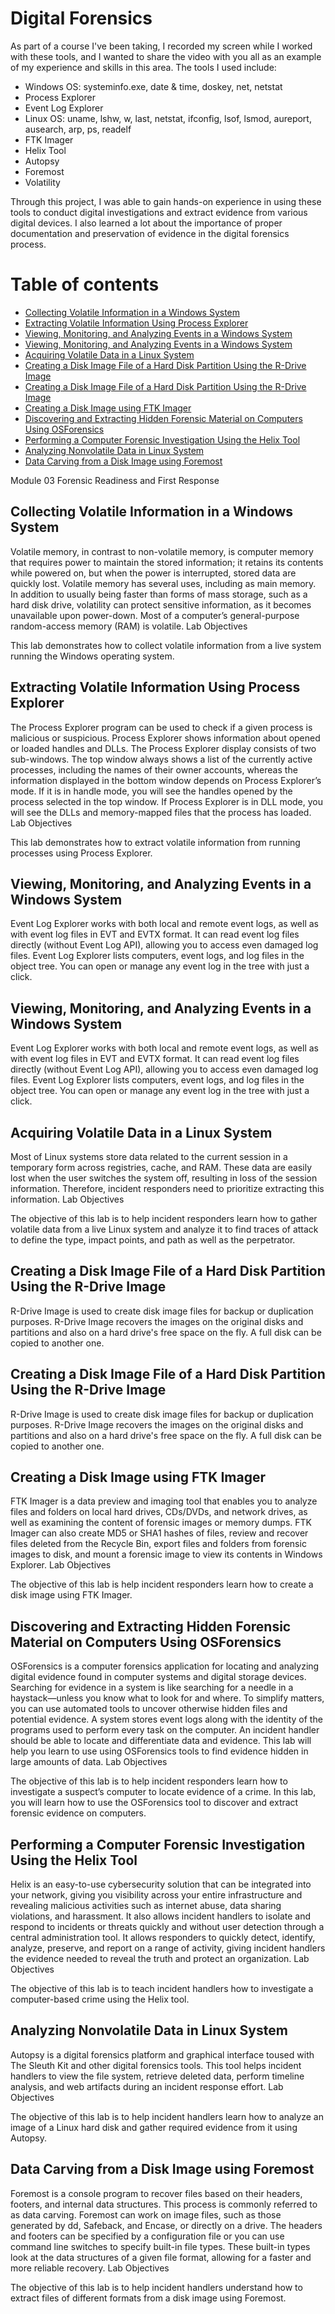 # Digital Forensics
As part of a course I've been taking, I recorded my screen while I worked with these tools, and I wanted to share the video with you all as an example of my experience and skills in this area. The tools I used include:

- Windows OS: systeminfo.exe, date & time, doskey, net, netstat
- Process Explorer
- Event Log Explorer
- Linux OS: uname, lshw, w, last, netstat, ifconfig, lsof, lsmod, aureport, ausearch, arp, ps, readelf
- FTK Imager
- Helix Tool
- Autopsy
- Foremost
- Volatility

Through this project, I was able to gain hands-on experience in using these tools to conduct digital investigations and extract evidence from various digital devices. I also learned a lot about the importance of proper documentation and preservation of evidence in the digital forensics process.

# Table of contents

- [Collecting Volatile Information in a Windows System](#Collecting-Volatile-Information-in-a-Windows-System)
- [Extracting Volatile Information Using Process Explorer](#Extracting-Volatile-Information-Using-Process-Explorer)
- [Viewing, Monitoring, and Analyzing Events in a Windows System](#Viewing-,-Monitoring-,-and-Analyzing-Events-in-a-Windows-System)
- [Viewing, Monitoring, and Analyzing Events in a Windows System](#Viewing-,-Monitoring-,-and-Analyzing-Events-in-a-Windows-System)
- [Acquiring Volatile Data in a Linux System](#Acquiring-Volatile-Data-in-a-Linux-System)
- [Creating a Disk Image File of a Hard Disk Partition Using the R-Drive Image](#Creating-a-Disk-Image-File-of-a-Hard-Disk-Partition-Using-the-R-Drive-Image)
- [Creating a Disk Image File of a Hard Disk Partition Using the R-Drive Image](#Creating-a-Disk-Image-File-of-a-Hard-Disk-Partition-Using-the-R-Drive-Image)
- [Creating a Disk Image using FTK Imager](#Creating-a-Disk-Image-using-FTK-Imager)
- [Discovering and Extracting Hidden Forensic Material on Computers Using OSForensics](#Discovering-and-Extracting-Hidden-Forensic-Material-on-Computers-Using-OSForensics)
- [Performing a Computer Forensic Investigation Using the Helix Tool](#Performing-a-Computer-Forensic-Investigation-Using-the-Helix-Tool)
- [Analyzing Nonvolatile Data in Linux System](#Analyzing-Nonvolatile-Data-in-Linux-System)
- [Data Carving from a Disk Image using Foremost](#Data-Carving-from-a-Disk-Image-using-Foremost)

Module 03 Forensic Readiness and First Response
## Collecting Volatile Information in a Windows System
Volatile memory, in contrast to non-volatile memory, is computer memory that requires power to maintain the stored information; it retains its contents while powered on, but when the power is interrupted, stored data are quickly lost. Volatile memory has several uses, including as main memory. In addition to usually being faster than forms of mass storage, such as a hard disk drive, volatility can protect sensitive information, as it becomes unavailable upon power-down. Most of a computer’s general-purpose random-access memory (RAM) is volatile.
Lab Objectives

This lab demonstrates how to collect volatile information from a live system running the Windows operating system.

## Extracting Volatile Information Using Process Explorer
The Process Explorer program can be used to check if a given process is malicious or suspicious. Process Explorer shows information about opened or loaded handles and DLLs. The Process Explorer display consists of two sub-windows. The top window always shows a list of the currently active processes, including the names of their owner accounts, whereas the information displayed in the bottom window depends on Process Explorer’s mode. If it is in handle mode, you will see the handles opened by the process selected in the top window. If Process Explorer is in DLL mode, you will see the DLLs and memory-mapped files that the process has loaded.
Lab Objectives

This lab demonstrates how to extract volatile information from running processes using Process Explorer.

## Viewing, Monitoring, and Analyzing Events in a Windows System
Event Log Explorer works with both local and remote event logs, as well as with event log files in EVT and EVTX format. It can read event log files directly (without Event Log API), allowing you to access even damaged log files. Event Log Explorer lists computers, event logs, and log files in the object tree. You can open or manage any event log in the tree with just a click.
## Viewing, Monitoring, and Analyzing Events in a Windows System
Event Log Explorer works with both local and remote event logs, as well as with event log files in EVT and EVTX format. It can read event log files directly (without Event Log API), allowing you to access even damaged log files. Event Log Explorer lists computers, event logs, and log files in the object tree. You can open or manage any event log in the tree with just a click.

## Acquiring Volatile Data in a Linux System
Most of Linux systems store data related to the current session in a temporary form across registries, cache, and RAM. These data are easily lost when the user switches the system off, resulting in loss of the session information. Therefore, incident responders need to prioritize extracting this information.
Lab Objectives

The objective of this lab is to help incident responders learn how to gather volatile data from a live Linux system and analyze it to find traces of attack to define the type, impact points, and path as well as the perpetrator.

## Creating a Disk Image File of a Hard Disk Partition Using the R-Drive Image
R-Drive Image is used to create disk image files for backup or duplication purposes. R-Drive Image recovers the images on the original disks and partitions and also on a hard drive's free space on the fly. A full disk can be copied to another one.
## Creating a Disk Image File of a Hard Disk Partition Using the R-Drive Image
R-Drive Image is used to create disk image files for backup or duplication purposes. R-Drive Image recovers the images on the original disks and partitions and also on a hard drive's free space on the fly. A full disk can be copied to another one.

## Creating a Disk Image using FTK Imager
FTK Imager is a data preview and imaging tool that enables you to analyze files and folders on local hard drives, CDs/DVDs, and network drives, as well as examining the content of forensic images or memory dumps. FTK Imager can also create MD5 or SHA1 hashes of files, review and recover files deleted from the Recycle Bin, export files and folders from forensic images to disk, and mount a forensic image to view its contents in Windows Explorer.
Lab Objectives

The objective of this lab is help incident responders learn how to create a disk image using FTK Imager.

## Discovering and Extracting Hidden Forensic Material on Computers Using OSForensics
OSForensics is a computer forensics application for locating and analyzing digital evidence found in computer systems and digital storage devices. Searching for evidence in a system is like searching for a needle in a haystack—unless you know what to look for and where. To simplify matters, you can use automated tools to uncover otherwise hidden files and potential evidence. A system stores event logs along with the identity of the programs used to perform every task on the computer. An incident handler should be able to locate and differentiate data and evidence. This lab will help you learn to use using OSForensics tools to find evidence hidden in large amounts of data.
Lab Objectives

The objective of this lab is to help incident responders learn how to investigate a suspect’s computer to locate evidence of a crime. In this lab, you will learn how to use the OSForensics tool to discover and extract forensic evidence on computers.

## Performing a Computer Forensic Investigation Using the Helix Tool
Helix is an easy-to-use cybersecurity solution that can be integrated into your network, giving you visibility across your entire infrastructure and revealing malicious activities such as internet abuse, data sharing violations, and harassment. It also allows incident handlers to isolate and respond to incidents or threats quickly and without user detection through a central administration tool. It allows responders to quickly detect, identify, analyze, preserve, and report on a range of activity, giving incident handlers the evidence needed to reveal the truth and protect an organization.
Lab Objectives

The objective of this lab is to teach incident handlers how to investigate a computer-based crime using the Helix tool.

## Analyzing Nonvolatile Data in Linux System
Autopsy is a digital forensics platform and graphical interface toused with The Sleuth Kit and other digital forensics tools. This tool helps incident handlers to view the file system, retrieve deleted data, perform timeline analysis, and web artifacts during an incident response effort.
Lab Objectives

The objective of this lab is to help incident handlers learn how to analyze an image of a Linux hard disk and gather required evidence from it using Autopsy.

 ## Data Carving from a Disk Image using Foremost
Foremost is a console program to recover files based on their headers, footers, and internal data structures. This process is commonly referred to as data carving. Foremost can work on image files, such as those generated by dd, Safeback, and Encase, or directly on a drive. The headers and footers can be specified by a configuration file or you can use command line switches to specify built-in file types. These built-in types look at the data structures of a given file format, allowing for a faster and more reliable recovery.
Lab Objectives

The objective of this lab is to help incident handlers understand how to extract files of different formats from a disk image using Foremost.

